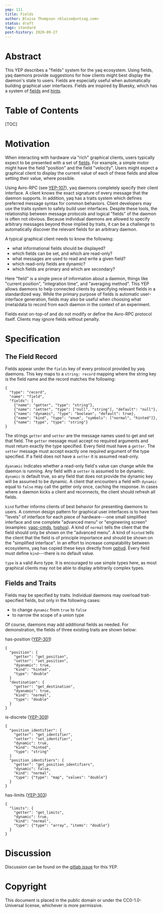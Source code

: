 ```yaml
---
yep: 111
title: Fields
author: Blaise Thompson <blaise@untzag.com>
status: draft
tags: standard
post-history: 2020-09-27
---
```


# Abstract

This YEP describes a "fields" system for the yaq ecosystem.
Using fields, yaq daemons provide suggestions for how clients might best display the daemon's state to users.
Fields are especially useful when automatically building graphical user interfaces.
Fields are inspired by Bluesky, which has a system of [fields](http://nsls-ii.github.io/bluesky/metadata.html) and [hints](http://nsls-ii.github.io/bluesky/callbacks.html#hints).

# Table of Contents

[TOC]

# Motivation

When interacting with hardware via "rich" graphical clients, users typically expect to be presented with a set of [fields](https://en.wikipedia.org/wiki/Field_(computer_science)).
For example, a simple motor might have the field "position" and the field "velocity".
Users might expect a graphical client to display the current value of each of these fields and allow setting their value, where possible.

Using Avro-RPC (see [YEP-107](https://yeps.yaq.fyi/107)), yaq daemons completely specify their client interface.
A client knows the exact signature of every message that the daemon supports.
In addition, yaq has a traits system which defines preferred message syntax for common behaviors.
Client developers may use the traits system to safely build user interfaces.
Despite these tools, the relationship between message protocols and logical "fields" of the daemon is often not obvious.
Because individual daemons are allowed to specify arbitrary messages beyond those implied by traits, it can be a challenge to automatically discover the relevant fields for an arbitrary daemon.

A typical graphical client needs to know the following:

- what informational fields should be displayed?
- which fields can be set, and which are read-only?
- what messages are used to read and write a given field?
- which read-only fields are dynamic?
- which fields are primary and which are secondary?

Here "field" is a single piece of information about a daemon, things like "current position", "integration time", and "averaging method".
This YEP allows daemons to help connected clients by specifying relevant fields in a standardized way.
While the primary purpose of fields is automatic user-interface generation, fields may also be useful when choosing what (meta)data to record from each daemon in the context of an experiment.

Fields exist on-top-of and do not modify or define the Avro-RPC protocol itself.
Clients may ignore fields without penalty.

# Specification

## The Field Record

Fields appear under the `fields` key of every protocol provided by yaq daemons.
This key maps to a `string: record` mapping where the string key is the field name and the record matches the following:

```
{
  "type": "record",
  "name": "field",
  "fields": [
    {"name": "getter", "type": "string"},
    {"name": "setter", "type": ["null", "string"], "default": "null"},
    {"name": "dynamic", "type": "boolean", "default": true},
    {"name": "kind", "type": "enum", "symbols": ["normal", "hinted"]},
    {"name": "type", "type": "string"}
}
```

The strings `getter` and `setter` are the message names used to get and set that field.
The `getter` message must accept no required arguments and must return exactly the type specified.
Every field must have a `getter`.
The `setter` message must accept exactly one required argument of the type specified.
If a field does not have a `setter` it is assumed read-only.

`dyanamic` indicates whether a read-only field's value can change while the daemon is running.
Any field with a `setter` is assumed to be dynamic.
`dynamic` is default true, so any field that does not provide the dynamic key will be assumed to be dynamic.
A client that encounters a field with `dynamic` equal to `false` may call the getter only once, caching the response.
In cases where a daemon kicks a client and reconnects, the client should refresh all fields.

`kind` further informs clients of best behavior for presenting daemons to users.
A common design pattern for graphical user interfaces is to have two "levels" of interface for each piece of hardware---one small simplified interface and one complete "advanced menu" or "engineering screen" (examples: [yaqc-cmds](https://yaqc-cmds.wright.tools/en/latest/), [typhos](https://pcdshub.github.io/typhos/v1.1.1/)).
A kind of `normal` tells the client that the field should only be shown on the "advanced menu".
A kind of `hinted` tells the client that the field is of principle importance and should be shown on the "simplified interface".
In an effort to increase compatability between ecosystems, yaq has copied these keys directly from [ophyd](https://nsls-ii.github.io/ophyd/signals.html#kind).
Every field must define `kind`---there is no default value.

`type` is a valid Avro type.
It is encouraged to use simple types here, as most graphical clients may not be able to display arbitrarily complex types.

## Fields and Traits

Fields may be specified by traits.
Individual daemons may overload trait-specified fields, but only in the following cases:

- to change `dynamic` from `true` to `false`
- to narrow the scope of a union type

Of course, daemons may add additional fields as needed.
For demonstration, the fields of three existing traits are shown below:

has-position ([YEP-301](https://yeps.yaq.fyi/301/))

```
{
  "position": {
    "getter": "get_position",
    "setter": "set_position",
    "dyanamic": true,
    "kind": "hinted",
    "type": "double"
  }
  "destination": {
    "getter": "get_destination",
    "dyanamic": true,
    "kind": "normal",
    "type": "double"
  }
}
```

is-discrete ([YEP-309](https://yeps.yaq.fyi/309/))

```
{
  "position_identifier": {
    "getter": "get_identifier",
    "setter": "set_identifier",
    "dynamic": true,
    "kind": "hinted",
    "type": "string"
  }
  "position_identifiers": {
    "getter": "get_position_identifiers",
    "dynamic": false,
    "kind": "normal",
    "type": {"type": "map", "values": "double"}
  }
}
```

has-limits ([YEP-303](https://yeps.yaq.fyi/303/))

```
{
  "limits": {
    "getter": "get_limits",
    "dynamic": true,
    "kind": "normal",
    "type": {"type": "array", "items": "double"}
  }
}
```

# Discussion

Discussion can be found on the [gitlab issue](https://gitlab.com/yaq/yeps/-/issues/23) for this YEP.

# Copyright

This document is placed in the public domain or under the CC0-1.0-Universal license, whichever is more permissive.
